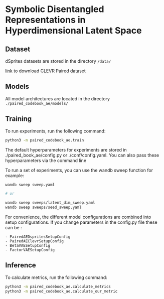 # Symbolic Disentangled Representations in Hyperdimensional Latent Space

## Dataset

dSprites datasets are stored in the directory `/data/`

[link](https://mega.nz/file/LlQQnZgA#c34zSV1UXM4NeX31T5Z22F3HPP0TdQeDXGUq5d0BC8c) to download CLEVR Paired dataset

## Models

All model architectures are located in the directory `./paired_codebook_ae/models/`

## Training
To run experiments, run the following command:

```bash
python3 -m paired_codebook_ae.train
```

The default hyperparameters for experiments are stored in ./paired_book_ae/config.py or ./conf/config.yaml. You can also pass these hyperparameters via the command line

To run a set of experiments, you can use the wandb sweep function for example:

```bash
wandb sweep sweep.yaml

# or

wandb sweep sweeps/latent_dim_sweep.yaml
wandb sweep sweeps/seed_sweep.yaml
```

For convenience, the different model configurations are combined into setup configurations. If you change parameters in the config.py file these can be :

    - PairedAEDspritesSetupConfig
    - PairedAEClevrSetupConfig
    - BetaVAESetupConfig
    - FactorVAESetupConfig

## Inference

To calculate metrics, run the following command:

```bash
python3 -m paired_codebook_ae.calculate_metrics
python3 -m paired_codebook_ae.calculate_our_metric
```
